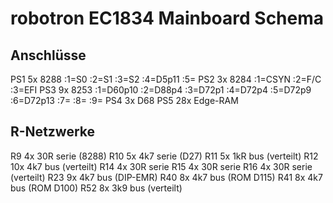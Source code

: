 # robotron EC1834 Mainboard Schema

## Anschlüsse

PS1 5x 8288 :1=S0 :2=S1 :3=S2 :4=D5p11 :5= 
PS2 3x 8284 :1=CSYN :2=F/C :3=EFI 
PS3 9x 8253 :1=D60p10 :2=D88p4 :3=D72p1 :4=D72p4 :5=D72p9 :6=D72p13 :7= :8= :9= 
PS4 3x D68 
PS5 28x Edge-RAM 

## R-Netzwerke

R9  4x 30R serie (8288) 
R10 5x 4k7 serie (D27) 
R11 5x 1kR bus (verteilt) 
R12 10x 4k7 bus (verteilt) 
R14 4x 30R serie 
R15 4x 30R serie 
R16 4x 30R serie (verteilt) 
R23 9x 4k7 bus (DIP-EMR) 
R40 8x 4k7 bus (ROM D115) 
R41 8x 4k7 bus (ROM D100) 
R52 8x 3k9 bus (verteilt) 
